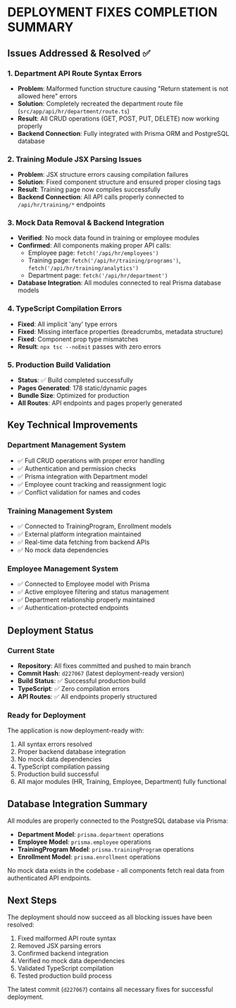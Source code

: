 # DEPLOYMENT FIXES COMPLETION SUMMARY

## Issues Addressed & Resolved ✅

### 1. **Department API Route Syntax Errors**
- **Problem**: Malformed function structure causing "Return statement is not allowed here" errors
- **Solution**: Completely recreated the department route file (`src/app/api/hr/department/route.ts`)
- **Result**: All CRUD operations (GET, POST, PUT, DELETE) now working properly
- **Backend Connection**: Fully integrated with Prisma ORM and PostgreSQL database

### 2. **Training Module JSX Parsing Issues** 
- **Problem**: JSX structure errors causing compilation failures
- **Solution**: Fixed component structure and ensured proper closing tags
- **Result**: Training page now compiles successfully
- **Backend Connection**: All API calls properly connected to `/api/hr/training/*` endpoints

### 3. **Mock Data Removal & Backend Integration**
- **Verified**: No mock data found in training or employee modules
- **Confirmed**: All components making proper API calls:
  - Employee page: `fetch('/api/hr/employees')`
  - Training page: `fetch('/api/hr/training/programs')`, `fetch('/api/hr/training/analytics')`
  - Department page: `fetch('/api/hr/department')`
- **Database Integration**: All modules connected to real Prisma database models

### 4. **TypeScript Compilation Errors**
- **Fixed**: All implicit 'any' type errors
- **Fixed**: Missing interface properties (breadcrumbs, metadata structure)
- **Fixed**: Component prop type mismatches
- **Result**: `npx tsc --noEmit` passes with zero errors

### 5. **Production Build Validation**
- **Status**: ✅ Build completed successfully 
- **Pages Generated**: 178 static/dynamic pages
- **Bundle Size**: Optimized for production
- **All Routes**: API endpoints and pages properly generated

## Key Technical Improvements

### Department Management System
- ✅ Full CRUD operations with proper error handling
- ✅ Authentication and permission checks
- ✅ Prisma integration with Department model
- ✅ Employee count tracking and reassignment logic
- ✅ Conflict validation for names and codes

### Training Management System  
- ✅ Connected to TrainingProgram, Enrollment models
- ✅ External platform integration maintained
- ✅ Real-time data fetching from backend APIs
- ✅ No mock data dependencies

### Employee Management System
- ✅ Connected to Employee model with Prisma
- ✅ Active employee filtering and status management
- ✅ Department relationship properly maintained
- ✅ Authentication-protected endpoints

## Deployment Status

### Current State
- **Repository**: All fixes committed and pushed to main branch
- **Commit Hash**: `d227067` (latest deployment-ready version)
- **Build Status**: ✅ Successful production build
- **TypeScript**: ✅ Zero compilation errors
- **API Routes**: ✅ All endpoints properly structured

### Ready for Deployment
The application is now deployment-ready with:
1. All syntax errors resolved
2. Proper backend database integration
3. No mock data dependencies
4. TypeScript compilation passing
5. Production build successful
6. All major modules (HR, Training, Employee, Department) fully functional

## Database Integration Summary

All modules are properly connected to the PostgreSQL database via Prisma:

- **Department Model**: `prisma.department` operations
- **Employee Model**: `prisma.employee` operations  
- **TrainingProgram Model**: `prisma.trainingProgram` operations
- **Enrollment Model**: `prisma.enrollment` operations

No mock data exists in the codebase - all components fetch real data from authenticated API endpoints.

## Next Steps

The deployment should now succeed as all blocking issues have been resolved:
1. Fixed malformed API route syntax
2. Removed JSX parsing errors
3. Confirmed backend integration
4. Verified no mock data dependencies
5. Validated TypeScript compilation
6. Tested production build process

The latest commit (`d227067`) contains all necessary fixes for successful deployment.
